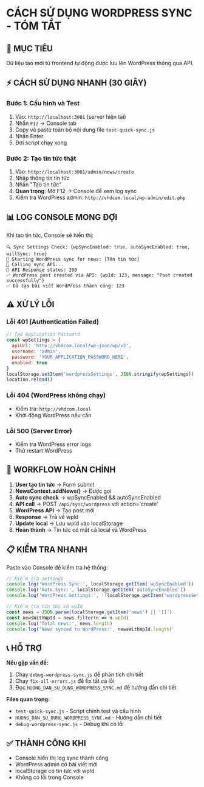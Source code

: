 # CÁCH SỬ DỤNG WORDPRESS SYNC - TÓM TẮT

## 🎯 MỤC TIÊU
Dữ liệu tạo mới từ frontend tự động được lưu lên WordPress thông qua API.

## ⚡ CÁCH SỬ DỤNG NHANH (30 GIÂY)

### Bước 1: Cấu hình và Test
1. Vào: `http://localhost:3001` (server hiện tại)
2. Nhấn `F12` → Console tab
3. Copy và paste toàn bộ nội dung file `test-quick-sync.js`
4. Nhấn Enter
5. Đợi script chạy xong

### Bước 2: Tạo tin tức thật
1. Vào: `http://localhost:3001/admin/news/create`
2. Nhập thông tin tin tức
3. Nhấn "Tạo tin tức"
4. **Quan trọng**: Mở F12 → Console để xem log sync
5. Kiểm tra WordPress admin: `http://vhdcom.local/wp-admin/edit.php`

## 📊 LOG CONSOLE MONG ĐỢI

Khi tạo tin tức, Console sẽ hiển thị:
```
🔍 Sync Settings Check: {wpSyncEnabled: true, autoSyncEnabled: true, willSync: true}
🚀 Starting WordPress sync for news: [Tên tin tức]
📡 Calling sync API...
📡 API Response status: 200
✅ WordPress post created via API: {wpId: 123, message: "Post created successfully"}
✅ Đã tạo bài viết WordPress thành công: 123
```

## ⚠️ XỬ LÝ LỖI

### Lỗi 401 (Authentication Failed)
```javascript
// Tạo Application Password
const wpSettings = {
  apiUrl: 'http://vhdcom.local/wp-json/wp/v2',
  username: 'admin',
  password: 'YOUR_APPLICATION_PASSWORD_HERE',
  enabled: true
}
localStorage.setItem('wordpressSettings', JSON.stringify(wpSettings))
location.reload()
```

### Lỗi 404 (WordPress không chạy)
- Kiểm tra: `http://vhdcom.local`
- Khởi động WordPress nếu cần

### Lỗi 500 (Server Error)
- Kiểm tra WordPress error logs
- Thử restart WordPress

## 🔧 WORKFLOW HOÀN CHỈNH

1. **User tạo tin tức** → Form submit
2. **NewsContext.addNews()** → Được gọi
3. **Auto sync check** → wpSyncEnabled && autoSyncEnabled
4. **API call** → POST `/api/sync/wordpress` với action='create'
5. **WordPress API** → Tạo post mới
6. **Response** → Trả về wpId
7. **Update local** → Lưu wpId vào localStorage
8. **Hoàn thành** → Tin tức có mặt cả local và WordPress

## 📋 KIỂM TRA NHANH

Paste vào Console để kiểm tra hệ thống:
```javascript
// Kiểm tra settings
console.log('WordPress Sync:', localStorage.getItem('wpSyncEnabled'))
console.log('Auto Sync:', localStorage.getItem('autoSyncEnabled'))
console.log('WordPress Settings:', !!localStorage.getItem('wordpressSettings'))

// Kiểm tra tin tức có wpId
const news = JSON.parse(localStorage.getItem('news') || '[]')
const newsWithWpId = news.filter(n => n.wpId)
console.log('Total news:', news.length)
console.log('News synced to WordPress:', newsWithWpId.length)
```

## 📞 HỖ TRỢ

**Nếu gặp vấn đề:**
1. Chạy `debug-wordpress-sync.js` để phân tích chi tiết
2. Chạy `fix-all-errors.js` để fix tất cả lỗi
3. Đọc `HUONG_DAN_SU_DUNG_WORDPRESS_SYNC.md` để hướng dẫn chi tiết

**Files quan trọng:**
- `test-quick-sync.js` - Script chính test và cấu hình
- `HUONG_DAN_SU_DUNG_WORDPRESS_SYNC.md` - Hướng dẫn chi tiết
- `debug-wordpress-sync.js` - Debug khi có lỗi

## ✅ THÀNH CÔNG KHI

- Console hiển thị log sync thành công
- WordPress admin có bài viết mới
- localStorage có tin tức với wpId
- Không có lỗi trong Console 